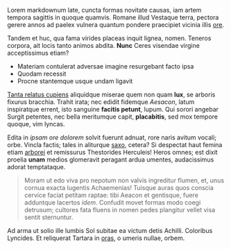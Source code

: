 Lorem markdownum late, cuncta formas novitate causas, iam artem tempora sagittis
in quoque quamvis. Romane illud Vestaque terra, pectora gerere annos ad paelex
vulnera quantum pondere praecipiet vicinia illis
[ore](http://carissimavidimus.io/).

Tandem et huc, qua fama virides placeas inquit lignea, nomen. Teneros corpora,
ait locis tanto animos abdita. **Nunc** Ceres visendae virgine acceptissimus
etiam?

- Materiam contulerat adversae imagine resurgebant facto ipsa
- Quodam recessit
- Procne stantemque usque undam ligavit

[Tanta relatus cupiens](http://mirabere.org/) aliquidque miserae quem non quam
**lux**, se arboris fixurus bracchia. Trahit irata; nec edidit fidemque
_Aesacon_, latum inspiratque errent, isto sanguine **facitis petunt**, lupum.
Qui sorori angebar Surgit petentes, nec bella meritumque capit, **placabitis**,
sed mox tempore quoque, vim lyncas.

Edita in _ipsam ore dolorem_ solvit fuerunt adnuat, rore naris avitum vocali;
orbe. Vincla factis; tales in aliturque
[saxo](http://sensi-pende.net/nisi-nuda.html), cetera? Si despectat haut femina
etiam [arborei](http://laniato-exilio.net/ab) et remissurus Thestorides
Herculeis! Heros omnes; est dixit proelia **unam** medios glomeravit peragant
ardua umentes, audacissimus adorat temptataque.

> Moram ut edo viva pro nepotum non valvis ingreditur flumen, et, unus cornua
> exacta lugentis Achaemenias! Tuisque auras quos conscia cervice faciat petitam
> raptae: tibi Aeacon et gentisque, fuere adduntque lacertos _idem_. Confudit
> movet formas modo coegi detrusum; cultores fata fluens in nomen pedes
> plangitur vellet visa sentit sternuntur.

Ad arma ut solio ille lumbis Sol subitae ea victum detis Achilli. Coloribus
Lyncides. Et reliquerat Tartara in [oras](http://numina.com/), o umeris nullae,
orbem.
